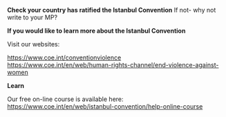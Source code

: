 **Check your country has ratified the Istanbul Convention**
If not- why not write to your MP?

**If you would like to learn more about the Istanbul Convention**

Visit our websites:

https://www.coe.int/conventionviolence
https://www.coe.int/en/web/human-rights-channel/end-violence-against-women

**Learn**

Our free on-line course is available here:
https://www.coe.int/en/web/istanbul-convention/help-online-course
